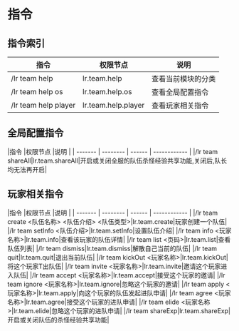 # 指令

## 指令索引

|指令      |权限节点 |说明          |
| -------- | ------ | ------------ |
|/lr team help|lr.team.help|查看当前模块的分类|
|/lr team help os|lr.team.help.os|查看全局配置指令|
|/lr team help player|lr.team.help.player|查看玩家相关指令|


## 全局配置指令

|指令      |权限节点 |说明          |
| ------- | -------- | ------ | ------------ |
|/lr team shareAll|lr.team.shareAll|开启或关闭全服的队伍杀怪经验共享功能,关闭后,队长均无法再开启|

## 玩家相关指令

|指令      |权限节点 |说明          |
| ------- | -------- | ------ | ------------ |
|/lr team create <队伍名称> <队伍介绍> <队伍类型>|lr.team.create|玩家创建一个队伍|
|/lr team setInfo <队伍介绍>|lr.team.setInfo|设置队伍介绍|
|/lr team info <玩家名称>|lr.team.info|查看该玩家的队伍详情|
|/lr team list <页码>|lr.team.list|查看队伍列表|
|/lr team dismiss|lr.team.dismiss|解散自己当前的队伍|
|/lr team quit|lr.team.quit|退出当前队伍|
|/lr team kickOut <玩家名称>|lr.team.kickOut|将这个玩家T出队伍|
|/lr team invite <玩家名称>|lr.team.invite|邀请这个玩家进入队伍|
|/lr team accept <玩家名称>|lr.team.accept|接受这个玩家的邀请|
|/lr team ignore <玩家名称>|lr.team.ignore|忽略这个玩家的邀请|
|/lr team apply <玩家名称>|lr.team.apply|向这个玩家的队伍发起进队申请|
|/lr team agree <玩家名称>|lr.team.agree|接受这个玩家的进队申请|
|/lr team elide <玩家名称>|lr.team.elide|忽略这个玩家的进队申请|
|/lr team shareExp|lr.team.shareExp|开启或关闭队伍的杀怪经验共享功能|